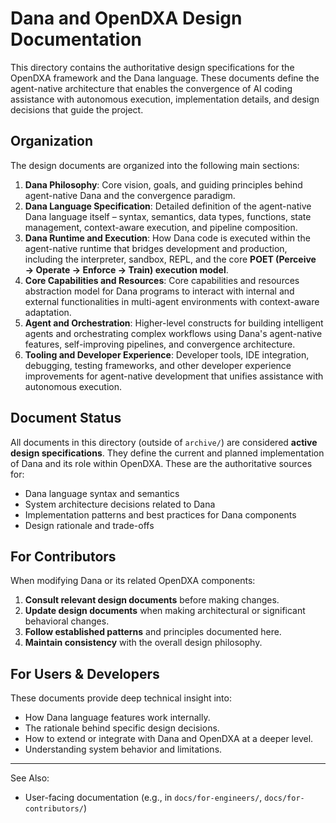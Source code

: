 # Dana and OpenDXA Design Documentation

This directory contains the authoritative design specifications for the OpenDXA framework and the Dana language. These documents define the agent-native architecture that enables the convergence of AI coding assistance with autonomous execution, implementation details, and design decisions that guide the project.

## Organization

The design documents are organized into the following main sections:

1. **Dana Philosophy**: Core vision, goals, and guiding principles behind agent-native Dana and the convergence paradigm.
2. **Dana Language Specification**: Detailed definition of the agent-native Dana language itself – syntax, semantics, data types, functions, state management, context-aware execution, and pipeline composition.
3. **Dana Runtime and Execution**: How Dana code is executed within the agent-native runtime that bridges development and production, including the interpreter, sandbox, REPL, and the core **POET (Perceive → Operate → Enforce → Train) execution model**.
4. **Core Capabilities and Resources**: Core capabilities and resources abstraction model for Dana programs to interact with internal and external functionalities in multi-agent environments with context-aware adaptation.
5. **Agent and Orchestration**: Higher-level constructs for building intelligent agents and orchestrating complex workflows using Dana's agent-native features, self-improving pipelines, and convergence architecture.
6. **Tooling and Developer Experience**: Developer tools, IDE integration, debugging, testing frameworks, and other developer experience improvements for agent-native development that unifies assistance with autonomous execution.

## Document Status

All documents in this directory (outside of `archive/`) are considered **active design specifications**. They define the current and planned implementation of Dana and its role within OpenDXA. These are the authoritative sources for:

- Dana language syntax and semantics
- System architecture decisions related to Dana
- Implementation patterns and best practices for Dana components
- Design rationale and trade-offs

## For Contributors

When modifying Dana or its related OpenDXA components:

1. **Consult relevant design documents** before making changes.
2. **Update design documents** when making architectural or significant behavioral changes.
3. **Follow established patterns** and principles documented here.
4. **Maintain consistency** with the overall design philosophy.

## For Users & Developers

These documents provide deep technical insight into:

- How Dana language features work internally.
- The rationale behind specific design decisions.
- How to extend or integrate with Dana and OpenDXA at a deeper level.
- Understanding system behavior and limitations.

---

See Also:

- User-facing documentation (e.g., in `docs/for-engineers/`, `docs/for-contributors/`)